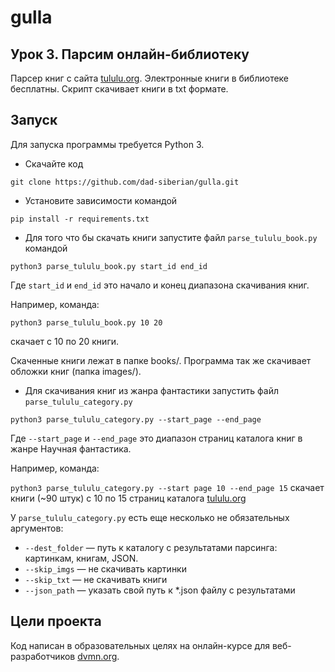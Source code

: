 # gulla

## Урок 3. Парсим онлайн-библиотеку

Парсер книг с сайта [tululu.org](https://tululu.org/). Электронные книги в библиотеке бесплатны. Скрипт скачивает книги в txt формате.

## Запуск

Для запуска программы требуется Python 3.

- Скачайте код

```
git clone https://github.com/dad-siberian/gulla.git
```

- Установите зависимости командой

```
pip install -r requirements.txt
```

- Для того что бы скачать книги запустите файл `parse_tululu_book.py` командой

```
python3 parse_tululu_book.py start_id end_id
```

Где `start_id` и `end_id` это начало и конец диапазона скачивания книг.

Например, команда:

`python3 parse_tululu_book.py 10 20`

скачает с 10 по 20 книги.

Скаченные книги лежат в папке books/. Программа так же скачивает обложки книг (папка images/).

- Для скачивания книг из жанра фантастики запустить файл `parse_tululu_category.py`

```
python3 parse_tululu_category.py --start_page --end_page
```

Где `--start_page` и `--end_page` это диапазон страниц каталога книг в жанре Научная фантастика.

Например, команда:

`python3 parse_tululu_category.py --start page 10 --end_page 15`
скачает книги (~90 штук) с 10 по 15 страниц каталога [tululu.org](https://tululu.org/l55/) 

У `parse_tululu_category.py` есть еще несколько не обязательных аргументов:

- `--dest_folder` — путь к каталогу с результатами парсинга: картинкам, книгам, JSON.
- `--skip_imgs` — не скачивать картинки
- `--skip_txt` — не скачивать книги
- `--json_path` — указать свой путь к \*.json файлу с результатами


## Цели проекта

Код написан в образовательных целях на онлайн-курсе для веб-разработчиков [dvmn.org](https://dvmn.org/).
